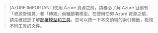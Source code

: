<!----HONumber=AcomDC_0323_2016-->
>[AZURE.IMPORTANT]使用 Azure 資源之前，請務必了解 Azure 目前有「資源管理員」和「傳統」兩種部署模型。在使用任何 Azure 資源之前，請先確認您了解[部署模型和工具](../articles/azure-classic-rm.md)。您可以按一下本文頂端的索引標籤，檢視不同工具的文件。